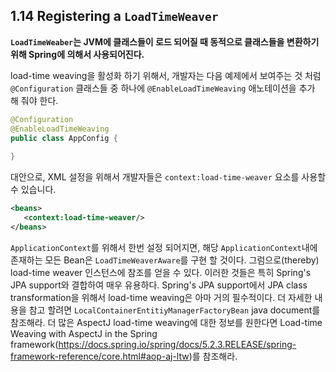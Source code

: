 ## 1.14 Registering a `LoadTimeWeaver`

**`LoadTimeWeaber`는 JVM에 클래스들이 로드 되어질 때 동적으로 클래스들을 변환하기 위해 Spring에 의해서 사용되어진다.**

load-time weaving을 활성화 하기 위해서, 개발자는 다음 예제에서 보여주는 것 처럼 `@Configuration` 클래스들 중 하나에 `@EnableLoadTimeWeaving` 애노테이션을 추가 해 줘야 한다.

```java
@Configuration
@EnableLoadTimeWeaving
public class AppConfig {
   
}
```

대안으로, XML 설정을 위해서 개발자들은 `context:load-time-weaver` 요소를 사용할 수 있습니다.

```xml
<beans>
   <context:load-time-weaver/>
</beans>
```

`ApplicationContext`를 위해서 한번 설정 되어지면, 해당 `ApplicationContext`내에 존재하는 모든 Bean은 `LoadTimeWeaverAware`를 구현 할 것이다. 그럼으로(thereby) load-time weaver 인스턴스에 참조를 얻을 수 있다.
이러한 것들은 특히 Spring's JPA support와 결합하여 매우 유용하다. Spring's JPA support에서 JPA class transformation을 위해서 load-time weaving은 아마 거의 필수적이다. 더 자세한 내용을 참고 할려면 `LocalContainerEntitiyManagerFactoryBean` java document를 참조해라. 더 많은 AspectJ load-time weaving에 대한 정보를 원한다면 Load-time Weaving with AspectJ in the Spring framework(https://docs.spring.io/spring/docs/5.2.3.RELEASE/spring-framework-reference/core.html#aop-aj-ltw)를 참조해라.